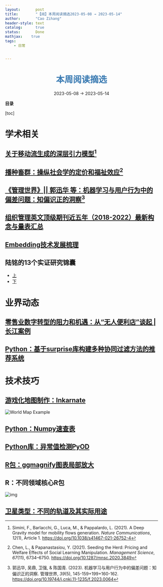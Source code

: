 ```yaml
---
layout:       post
title:        "【阅】本周阅读摘选2023-05-08 → 2023-05-14"
author:       "Cao Zihang"
header-style: text
catalog:      true
status:		  Done
mathjax: 	true
tags:
    - 日常


---
```


# <center><font color="#3879B1">本周阅读摘选</font></center>

<center>2023-05-08 → 2023-05-14</center>

**目录**

[toc]

# 学术相关

## [关于移动流生成的深层引力模型](https://www.nature.com/articles/s41467-021-26752-4)[^1]



## [播种畜群：操纵社会学的定价和福祉效应](https://pubsonline.informs.org/doi/abs/10.1287/mnsc.2020.3849)[^2]



## [《管理世界》|| 郭迅华 等：机器学习与用户行为中的偏差问题：知偏识正的洞察](https://mp.weixin.qq.com/s/FyL2No_eX_qSxHBHLdAblw)[^3]



## [组织管理英文顶级期刊近五年（2018-2022）最新构念与量表汇总](https://mp.weixin.qq.com/s/6Q8w3zuQ1WYAkMWRC1DQMQ)



## [Embedding技术发展梳理](https://mp.weixin.qq.com/s/xOshfZNPdnYYONhDStISCg)



## 陆铭的13个实证研究锦囊

- [上](https://mp.weixin.qq.com/s/ir_sFmukAuw5fiho7emX3A)
- [下](https://mp.weixin.qq.com/s/SKqGU08i7x0rRluc90m6Ng)

# 业界动态

## [零售业数字转型的阻力和机遇：从“无人便利店”谈起 | 长江案例](https://mp.weixin.qq.com/s/jFoNMiSYLRkfvZ3h52xgIg)



## [Python：基于surprise库构建多种协同过滤方法的推荐系统](https://mp.weixin.qq.com/s/tgQz3gop_wlE0eAFY8wwdA)



# 技术技巧

## [游戏化地图制作：Inkarnate](https://inkarnate.com/)

![World Map Example](https://img.czhread.asia/img/202305232130418.jpeg)

## [Python：Numpy速查表](https://mp.weixin.qq.com/s/5LFE9KWV5N5KKwWbFuGQvg)

## [Python库：异常值检测PyOD](https://mp.weixin.qq.com/s/AeiL8d6s_7JB4yvgtPjweA)



## [R包：ggmagnify图表局部放大](https://mp.weixin.qq.com/s/Aen44o4VpmUN5AnOTnJOdQ)



## R：不同领域核心R包

![img](https://img.czhread.asia/img/202305232138412.jpeg)

## [卫星类型：不同的轨道及其实际用途](https://mp.weixin.qq.com/s/lP4f2qJLNnfBx9COhtJMIQ)



[^1]: Simini, F., Barlacchi, G., Luca, M., & Pappalardo, L. (2021). A Deep Gravity model for mobility flows generation. *Nature Communications*, *12*(1), Article 1. https://doi.org/10.1038/s41467-021-26752-4
[^2]: Chen, L., & Papanastasiou, Y. (2021). Seeding the Herd: Pricing and Welfare Effects of Social Learning Manipulation. *Management Science*, *67*(11), 6734–6750. https://doi.org/10.1287/mnsc.2020.3849
[^3]: 郭迅华, 吴鼎, 卫强, & 陈国青. (2023). 机器学习与用户行为中的偏差问题：知偏识正的洞察. 管理世界, *39*(5), 145-159+199+160-162. https://doi.org/10.19744/j.cnki.11-1235/f.2023.0064
